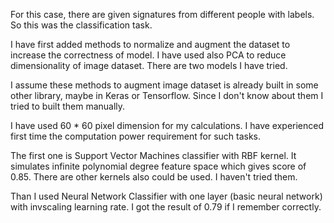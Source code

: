 For this case, there are given signatures from different people with labels. So this was the classification task. 

I have first added methods to normalize and augment the dataset to increase the correctness of model. I have used also PCA to reduce dimensionality of image dataset. There are two models I have tried. 

I assume these methods to augment image dataset is already built in some other library, maybe in Keras or Tensorflow. Since I don't know about them I tried to built them manually.

I have used 60 * 60 pixel dimension for my calculations. I have experienced first time the computation power requirement for such tasks.

The first one is Support Vector Machines classifier with RBF kernel. It simulates infinite polynomial degree feature space which gives score of 0.85. There are other kernels also could be used. I haven't tried them.

Than I used Neural Network Classifier with one layer (basic neural network) with invscaling learning rate. I got the result of 0.79 if I remember correctly.  


